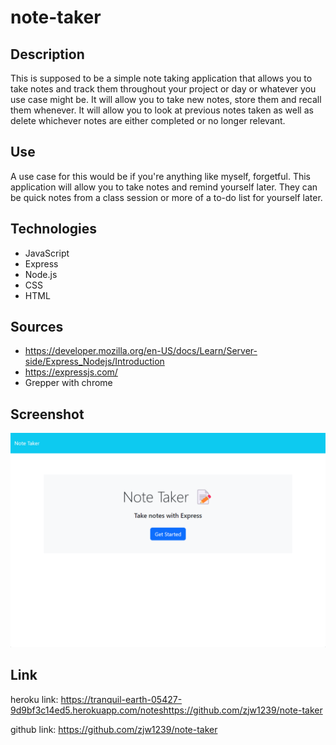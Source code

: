 # note-taker

## Description

This is supposed to be a simple note taking application that allows you to take notes and track them throughout your project or day or whatever you use case might be. It will allow you to take new notes, store them and recall them whenever. It will allow you to look at previous notes taken as well as delete whichever notes are either completed or no longer relevant.

## Use

A use case for this would be if you're anything like myself, forgetful. This application will allow you to take notes and remind yourself later. They can be quick notes from a class session or more of a to-do list for yourself later.

## Technologies

- JavaScript
- Express
- Node.js
- CSS
- HTML

## Sources

- https://developer.mozilla.org/en-US/docs/Learn/Server-side/Express_Nodejs/Introduction
- https://expressjs.com/
- Grepper with chrome

## Screenshot

![alt text](<note taker screenshot.png>)

## Link

heroku link: https://tranquil-earth-05427-9d9bf3c14ed5.herokuapp.com/noteshttps://github.com/zjw1239/note-taker

github link: https://github.com/zjw1239/note-taker